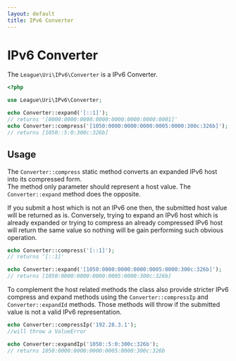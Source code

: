 ```yaml
---
layout: default
title: IPv6 Converter
---
```


IPv6 Converter
=======

The `League\Uri\IPv6\Converter` is a IPv6 Converter.

```php
<?php

use League\Uri\IPv6\Converter;

echo Converter::expand('[::1]');
// returns '[0000:0000:0000:0000:0000:0000:0000:0001]'
echo Converter::compress('[1050:0000:0000:0000:0005:0000:300c:326b]');
// returns [1050::5:0:300c:326b]
```

Usage
--------

The `Converter::compress` static method converts an expanded IPv6 host into its compressed form.  
The method only parameter should represent a host value. The `Converter::expand` method
does the opposite.

If you submit a host which is not an IPv6 one then, the submitted host value will be returned
as is. Conversely, trying to expand an IPv6 host which is already expanded or trying to compress
an already compressed IPv6 host will return the same value so nothing will be gain performing
such obvious operation.

```php
echo Converter::compress('[::1]'); 
// returns '[::1]'

echo Converter::expand('[1050:0000:0000:0000:0005:0000:300c:326b]');
// returns [1050:0000:0000:0000:0005:0000:300c:326b]
```

To complement the host related methods the class also provide stricter IPv6 compress and expand
methods using the  `Converter::compressIp` and  `Converter::expandId` methods. Those methods will
throw if the submitted value is not a valid IPv6 representation.

```php
echo Converter::compressIp('192.28.3.1');
//will throw a ValueError 

echo Converter::expandIp('1050::5:0:300c:326b');
// returns 1050:0000:0000:0000:0005:0000:300c:326b
```
